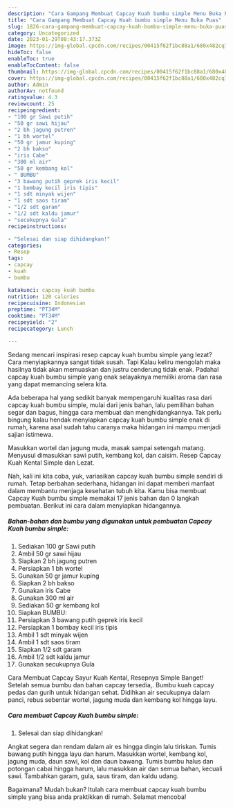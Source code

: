 ```yaml
---
description: "Cara Gampang Membuat Capcay Kuah bumbu simple Menu Buka Puas"
title: "Cara Gampang Membuat Capcay Kuah bumbu simple Menu Buka Puas"
slug: 1826-cara-gampang-membuat-capcay-kuah-bumbu-simple-menu-buka-puas
category: Uncategorized
date: 2023-01-29T08:43:17.373Z
image: https://img-global.cpcdn.com/recipes/00415f62f1bc88a1/680x482cq70/capcay-kuah-bumbu-simple-foto-resep-utama.jpg
hideToc: false
enableToc: true
enableTocContent: false
thumbnail: https://img-global.cpcdn.com/recipes/00415f62f1bc88a1/680x482cq70/capcay-kuah-bumbu-simple-foto-resep-utama.jpg
cover: https://img-global.cpcdn.com/recipes/00415f62f1bc88a1/680x482cq70/capcay-kuah-bumbu-simple-foto-resep-utama.jpg
author: Admin
authorAv: notfound
ratingvalue: 4.3
reviewcount: 25
recipeingredient:
- "100 gr Sawi putih"
- "50 gr sawi hijau"
- "2 bh jagung putren"
- "1 bh wortel"
- "50 gr jamur kuping"
- "2 bh bakso"
- "iris Cabe"
- "300 ml air"
- "50 gr kembang kol"
- " BUMBU"
- "3 bawang putih geprek iris kecil"
- "1 bombay kecil iris tipis"
- "1 sdt minyak wijen"
- "1 sdt saos tiram"
- "1/2 sdt garam"
- "1/2 sdt kaldu jamur"
- "secukupnya Gula"
recipeinstructions:

- "Selesai dan siap dihidangkan!"
categories:
- Resep
tags:
- capcay
- kuah
- bumbu

katakunci: capcay kuah bumbu 
nutrition: 120 calories
recipecuisine: Indonesian
preptime: "PT34M"
cooktime: "PT34M"
recipeyield: "2"
recipecategory: Lunch

---
```



Sedang mencari inspirasi resep capcay kuah bumbu simple yang lezat? Cara menyiapkannya sangat tidak susah. Tapi Kalau keliru mengolah maka hasilnya tidak akan memuaskan dan justru cenderung tidak enak. Padahal capcay kuah bumbu simple yang enak selayaknya memiliki aroma dan rasa yang dapat memancing selera kita.


Ada beberapa hal yang sedikit banyak mempengaruhi kualitas rasa dari capcay kuah bumbu simple, mulai dari jenis bahan, lalu pemilihan bahan segar dan bagus, hingga cara membuat dan menghidangkannya. Tak perlu bingung kalau hendak menyiapkan capcay kuah bumbu simple enak di rumah, karena asal sudah tahu caranya maka hidangan ini mampu menjadi sajian istimewa.

Masukkan wortel dan jagung muda, masak sampai setengah matang. Menyusul dimasukkan sawi putih, kembang kol, dan caisim. Resep Capcay Kuah Kental Simple dan Lezat.


Nah, kali ini kita coba, yuk, variasikan capcay kuah bumbu simple sendiri di rumah. Tetap berbahan sederhana, hidangan ini dapat memberi manfaat dalam membantu menjaga kesehatan tubuh kita. Kamu bisa membuat Capcay Kuah bumbu simple memakai 17 jenis bahan dan 0 langkah pembuatan. Berikut ini cara dalam menyiapkan hidangannya.

<!--inarticleads1-->

##### Bahan-bahan dan bumbu yang digunakan untuk pembuatan Capcay Kuah bumbu simple:

1. Sediakan 100 gr Sawi putih
1. Ambil 50 gr sawi hijau
1. Siapkan 2 bh jagung putren
1. Persiapkan 1 bh wortel
1. Gunakan 50 gr jamur kuping
1. Siapkan 2 bh bakso
1. Gunakan iris Cabe
1. Gunakan 300 ml air
1. Sediakan 50 gr kembang kol
1. Siapkan  BUMBU:
1. Persiapkan 3 bawang putih geprek iris kecil
1. Persiapkan 1 bombay kecil iris tipis
1. Ambil 1 sdt minyak wijen
1. Ambil 1 sdt saos tiram
1. Siapkan 1/2 sdt garam
1. Ambil 1/2 sdt kaldu jamur
1. Gunakan secukupnya Gula


Cara Membuat Capcay Sayur Kuah Kental, Resepnya Simple Banget! Setelah semua bumbu dan bahan capcay tersedia,. Bumbu kuah capcay pedas dan gurih untuk hidangan sehat. Didihkan air secukupnya dalam panci, rebus sebentar wortel, jagung muda dan kembang kol hingga layu. 

<!--inarticleads2-->

##### Cara membuat Capcay Kuah bumbu simple:


1. Selesai dan siap dihidangkan!

Angkat segera dan rendam dalam air es hingga dingin lalu tiriskan. Tumis bawang putih hingga layu dan harum. Masukkan wortel, kembang kol, jagung muda, daun sawi, kol dan daun bawang. Tumis bumbu halus dan potongan cabai hingga harum, lalu masukkan air dan semua bahan, kecuali sawi. Tambahkan garam, gula, saus tiram, dan kaldu udang. 

Bagaimana? Mudah bukan? Itulah cara membuat capcay kuah bumbu simple yang bisa anda praktikkan di rumah. Selamat mencoba!
